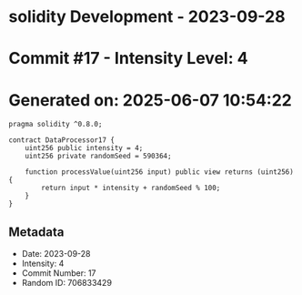 ﻿# solidity Development - 2023-09-28
# Commit #17 - Intensity Level: 4
# Generated on: 2025-06-07 10:54:22
```solidity
pragma solidity ^0.8.0;

contract DataProcessor17 {
    uint256 public intensity = 4;
    uint256 private randomSeed = 590364;

    function processValue(uint256 input) public view returns (uint256) {
        return input * intensity + randomSeed % 100;
    }
}
```
## Metadata
- Date: 2023-09-28
- Intensity: 4
- Commit Number: 17
- Random ID: 706833429
